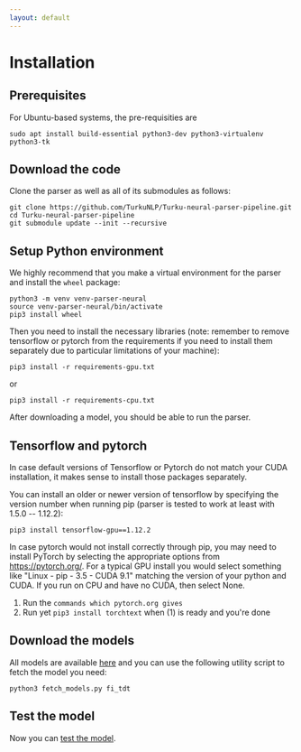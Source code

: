 ```yaml
---
layout: default
---
```


# Installation

## Prerequisites

For Ubuntu-based systems, the pre-requisities are

    sudo apt install build-essential python3-dev python3-virtualenv python3-tk

## Download the code

Clone the parser as well as all of its submodules as follows:

    git clone https://github.com/TurkuNLP/Turku-neural-parser-pipeline.git
    cd Turku-neural-parser-pipeline
    git submodule update --init --recursive

## Setup Python environment

We highly recommend that you make a virtual environment for the parser and install the `wheel` package:

    python3 -m venv venv-parser-neural
    source venv-parser-neural/bin/activate
    pip3 install wheel

Then you need to install the necessary libraries (note: remember to remove tensorflow or pytorch from the requirements if you need to install them separately due to particular limitations of your machine):

    pip3 install -r requirements-gpu.txt

or
   
    pip3 install -r requirements-cpu.txt
    
After downloading a model, you should be able to run the parser.

## Tensorflow and pytorch

In case default versions of Tensorflow or Pytorch do not match your CUDA installation, it makes sense to install those packages separately.

You can install an older or newer version of tensorflow by specifying the version number when running pip (parser is tested to work at least with 1.5.0 -- 1.12.2):

    pip3 install tensorflow-gpu==1.12.2

In case pytorch would not install correctly through pip, you may need to install PyTorch by selecting the appropriate options from https://pytorch.org/. For a typical
GPU install you would select something like "Linux - pip - 3.5 - CUDA 9.1" matching the version of your python and CUDA. If you run on CPU and have no CUDA, then select None.

1. Run the `commands which pytorch.org gives`
2. Run yet `pip3 install torchtext` when (1) is ready and you're done

## Download the models

All models are available [here](http://bionlp-www.utu.fi/dep-parser-models) and you can use the following utility script to fetch the model you need:

    python3 fetch_models.py fi_tdt

## Test the model

Now you can <a href="../#running-the-parser--short-version">test the model</a>.
